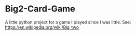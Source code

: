 # Big2-Card-Game
A little python project for a game I played since I was little. See: https://en.wikipedia.org/wiki/Big_two
